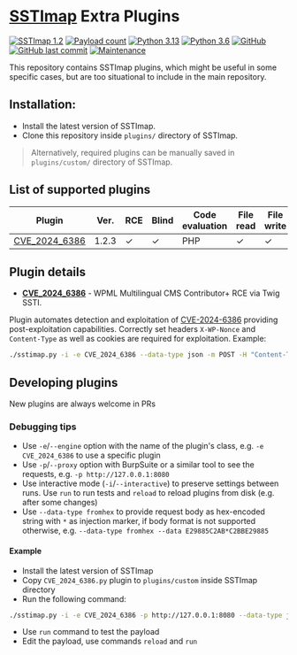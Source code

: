 [SSTImap](https://github.com/vladko312/sstimap) Extra Plugins
======
[![SSTImap 1.2](https://img.shields.io/badge/SSTImap-1.2-green.svg?logo=github)](https://github.com/vladko312/sstimap)
[![Payload count](https://img.shields.io/badge/Plugins-1-green.svg?logo=github)](https://github.com/vladko312/extras)
[![Python 3.13](https://img.shields.io/badge/python-3.13-blue.svg?logo=python)](https://www.python.org/downloads/release/python-3130/)
[![Python 3.6](https://img.shields.io/badge/python-3.6+-yellow.svg?logo=python)](https://www.python.org/downloads/release/python-360/)
[![GitHub](https://img.shields.io/github/license/vladko312/extras?color=green&logo=gnu)](https://www.gnu.org/licenses/gpl-3.0.txt)
[![GitHub last commit](https://img.shields.io/github/last-commit/vladko312/extras?color=green&logo=github)](https://github.com/vladko312/extras/commits/)
[![Maintenance](https://img.shields.io/maintenance/yes/2025?logo=github)](https://github.com/vladko312/extras)

This repository contains SSTImap plugins, which might be useful in some specific cases, but are too situational to include in the main repository.
## Installation:
- Install the latest version of SSTImap.
- Clone this repository inside `plugins/` directory of SSTImap.
>Alternatively, required plugins can be manually saved in `plugins/custom/` directory of SSTImap.
## List of supported plugins
| Plugin                                                                 | Ver.  | RCE | Blind      | Code evaluation | File read | File write |
|------------------------------------------------------------------------|-------|-----|------------|-----------------|-----------|------------|
| [CVE_2024_6386](https://sec.stealthcopter.com/wpml-rce-via-twig-ssti/) | 1.2.3 | ✓   | ✓          | PHP             | ✓         | ✓          |
## Plugin details
- **[CVE_2024_6386](https://sec.stealthcopter.com/wpml-rce-via-twig-ssti/)** - WPML Multilingual CMS Contributor+ RCE via Twig SSTI.

Plugin automates detection and exploitation of [CVE-2024-6386](https://nvd.nist.gov/vuln/detail/CVE-2024-6386) providing post-exploitation capabilities. Correctly set headers `X-WP-Nonce` and `Content-Type` as well as cookies are required for exploitation. Example:
```bash
./sstimap.py -i -e CVE_2024_6386 --data-type json -m POST -H "Content-Type: application/json" -H "X-WP-Nonce: ..." -H "Cookie: ..." -d '{"id":...,"content":"*"}' -u "http://localhost/index.php?rest_route=%2Fwp%2Fv2%2Fpages%2F..."
```
## Developing plugins
New plugins are always welcome in PRs
### Debugging tips
- Use `-e`/`--engine` option with the name of the plugin's class, e.g. `-e CVE_2024_6386` to use a specific plugin
- Use `-p`/`--proxy` option with BurpSuite or a similar tool to see the requests, e.g. `-p http://127.0.0.1:8080`
- Use interactive mode (`-i`/`--interactive`) to preserve settings between runs. Use `run` to run tests and `reload` to reload plugins from disk (e.g. after some changes)
- Use `--data-type fromhex` to provide request body as hex-encoded string with `*` as injection marker, if body format is not supported otherwise, e.g. `--data-type fromhex --data E29885C2AB*C2BBE29885`
#### Example
- Install the latest version of SSTImap
- Copy `CVE_2024_6386.py` plugin to `plugins/custom` inside SSTImap directory
- Run the following command:
```bash
./sstimap.py -i -e CVE_2024_6386 -p http://127.0.0.1:8080 --data-type json -m POST -H "Content-Type: application/json" -H "X-WP-Nonce: ..." -H "Cookie: ..." -d '{"id":...,"content":"*"}' -u "http://localhost/index.php?rest_route=%2Fwp%2Fv2%2Fpages%2F..."
```
- Use `run` command to test the payload
- Edit the payload, use commands `reload` and `run`
